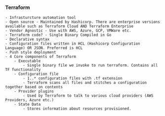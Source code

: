 ### Terraform
    - Infrasturcture automation tool
    - Open source - Maintained by Hashicorp. There are enterprise versions available such as Terraform Cloud AND Terraform Enterprise
    - Vendor Agnostic - Use with AWS, Azure, GCP, VMWare etc.
    - Terraform code? - Single Binary Compiled in Go
    - Declarative syntax
    - Configuration files written in HCL (Hashicorp Configuration Language) OR JSON. Preferred is HCL
    - Push style deployment
    - 4 Core components of Terraform
        - Executable
            - Single binary file we invoke to run terraform. Contains all TF functionality
        - Configuration file
            - 1..* configuration files with .tf extension
            - Terraform scans all files and stitches a configuration together based on contents
        - Provider plugins
            - Used by Terraform to talk to various cloud providers (AWS Providers, Azure etc.)
        - State Data
            - Stores information about resources provisioned.
